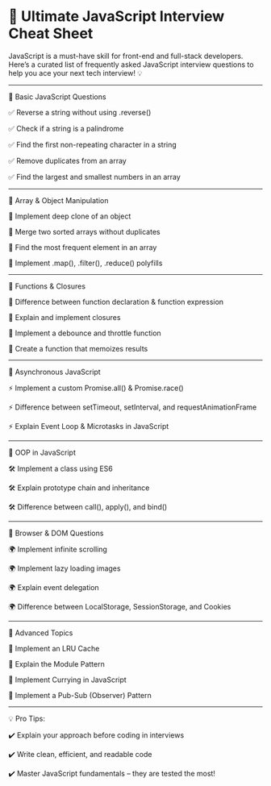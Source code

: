 # 🚀 Ultimate JavaScript Interview Cheat Sheet

JavaScript is a must-have skill for front-end and full-stack developers. Here’s a curated list of frequently asked JavaScript interview questions to help you ace your next tech interview! 💡

---

📌 Basic JavaScript Questions

✅ Reverse a string without using .reverse()

✅ Check if a string is a palindrome

✅ Find the first non-repeating character in a string

✅ Remove duplicates from an array

✅ Find the largest and smallest numbers in an array

---

📌 Array & Object Manipulation

🔹 Implement deep clone of an object

🔹 Merge two sorted arrays without duplicates

🔹 Find the most frequent element in an array

🔹 Implement .map(), .filter(), .reduce() polyfills

---

📌 Functions & Closures

🔸 Difference between function declaration & function expression

🔸 Explain and implement closures

🔸 Implement a debounce and throttle function

🔸 Create a function that memoizes results

---

📌 Asynchronous JavaScript

⚡ Implement a custom Promise.all() & Promise.race()

⚡ Difference between setTimeout, setInterval, and requestAnimationFrame

⚡ Explain Event Loop & Microtasks in JavaScript

---

📌 OOP in JavaScript

🛠️ Implement a class using ES6

🛠️ Explain prototype chain and inheritance

🛠️ Difference between call(), apply(), and bind()

---

📌 Browser & DOM Questions

🌍 Implement infinite scrolling

🌍 Implement lazy loading images

🌍 Explain event delegation

🌍 Difference between LocalStorage, SessionStorage, and Cookies

---

📌 Advanced Topics

🚀 Implement an LRU Cache

🚀 Explain the Module Pattern

🚀 Implement Currying in JavaScript

🚀 Implement a Pub-Sub (Observer) Pattern

---

💡 Pro Tips:

✔️ Explain your approach before coding in interviews

✔️ Write clean, efficient, and readable code

✔️ Master JavaScript fundamentals – they are tested the most!
